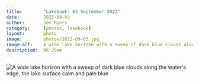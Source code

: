 ```yaml
---
title:        "Lakebook: 03 September 2022"
date:         2022-09-03
author:       Jen Myers
category:     [photos, lakebook]
layout:       photo
image:        photos/2022-09-03.jpg
image-alt:    A wide lake horizon with a sweep of dark blue clouds along the water's edge, the lake surface calm and pale blue
description:  06:20am
---
```


<div><img alt="A wide lake horizon with a sweep of dark blue clouds along the water's edge, the lake surface calm and pale blue" src="{{ site.baseurl }}/images/photos/2022-09-03.jpg" /></div>
